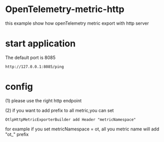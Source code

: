 # OpenTelemetry-metric-http
this example show how openTelemetry metric export with http server

# start application
The default port is 8085

```
http://127.0.0.1:8085/ping
```

# config
(1) please  use the right http endpoint 

(2) if you want to add prefix to all metric,you can set 
```
OtlpHttpMetricExporterBuilder add Header "metricNamespace"
```
for example if you set metricNamespace = ot, all you metric name will add "ot_" prefix